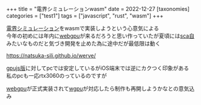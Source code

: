 +++
title = "電界シミュレーションwasm"
date = 2022-12-27
[taxonomies]
categories = ["test1"]
tags = ["javascript", "rust", "wasm"]
+++

[電界シミュレーション](../2-sotsuken)をwasmで実装しようという心意気による\
今年の初めには年内に[webgpu](https://www.w3.org/TR/webgpu/)が来るだろうと思い作っていたが夏頃には[sca自](https://twitter.com/sca_di)みたいなものだと気づき開発を止めた為に途中だが最低限は動く

<https://natsuka-sili.github.io/werve/>

[gpujs版](https://s1kl.github.io/werve/)に対してpcでは安定しているがiOS端末では逆にカクつく印象がある\
私のpcも一応rtx3060のっているのですが

[webgpu](https://www.w3.org/TR/webgpu/)が正式実装されて[wgpu](https://wgpu.rs/)が対応したら制作も再開しようかなとの意気込み
